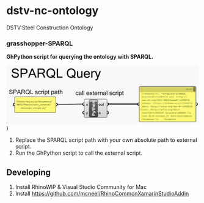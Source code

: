 # dstv-nc-ontology
DSTV:Steel Construction Ontology

### grasshopper-SPARQL

**GhPython script for querying the ontology with SPARQL.**

![App Screenshot](https://github.com/junjie-he/dstv-nc-ontology/blob/junjie-he-patch-1/images/ghpython%20components.png))

1. Replace the SPARQL script path with your own absolute path to external script.
2. Run the GhPython script to call the external script.


## Developing

1. Install RhinoWIP & Visual Studio Community for Mac
2. Install https://github.com/mcneel/RhinoCommonXamarinStudioAddin
